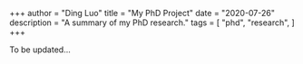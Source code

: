 +++
author = "Ding Luo"
title = "My PhD Project"
date = "2020-07-26"
description = "A summary of my PhD research."
tags = [
    "phd",
    "research",
]
+++

To be updated...
